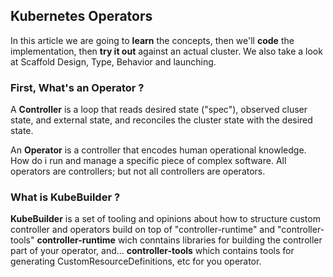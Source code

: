 ## Kubernetes Operators
In this article we are going to **learn** the concepts, then we'll **code** the implementation, then **try it out** against an actual cluster. We also take a look at Scaffold Design, Type, Behavior and launching.

### First, What's an Operator ?

A **Controller** is a loop that reads desired state ("spec"), observed cluser state, and external state, and reconciles the cluster state with the desired state.

An **Operator** is a controller that encodes human operational knowledge. How do i run and manage a specific piece of complex software. All operators are controllers; but not all controllers are operators.

### What is KubeBuilder ?
**KubeBuilder** is a set of tooling and opinions about how to structure custom controller and operators build on top of "controller-runtime" and "controller-tools"
**controller-runtime** wich conntains libraries for building the controller part of your operator, and...
**controller-tools** which contains tools for generating CustomResourceDefinitions, etc for you operator.